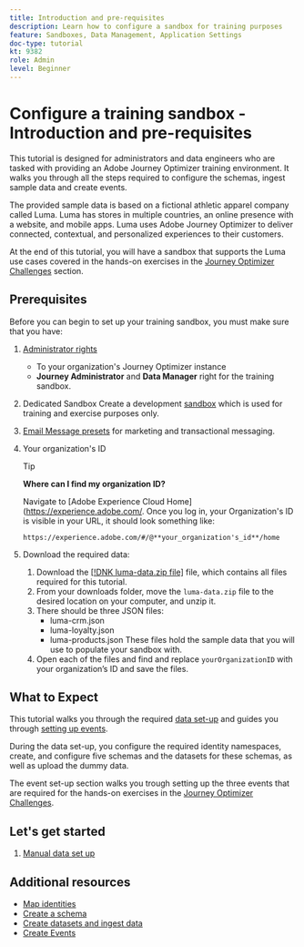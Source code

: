 ```yaml
---
title: Introduction and pre-requisites
description: Learn how to configure a sandbox for training purposes 
feature: Sandboxes, Data Management, Application Settings
doc-type: tutorial
kt: 9382
role: Admin
level: Beginner
---
```

# Configure a training sandbox - Introduction and pre-requisites

This tutorial is designed for administrators and data engineers who are tasked with providing an Adobe Journey Optimizer training environment. It walks you through all the steps required to configure the schemas, ingest sample data and create events.

The provided sample data is based on a fictional athletic apparel company called Luma. Luma has stores in multiple countries, an online presence with a website, and mobile apps. Luma uses Adobe Journey Optimizer to deliver connected, contextual, and personalized experiences to their customers.

At the end of this tutorial, you will have a sandbox that supports the Luma use cases covered in the hands-on exercises in the [Journey Optimizer Challenges](/help/challenges/introduction-and-pre-requisites.md) section.

## Prerequisites

Before you can begin to set up your training sandbox, you must make sure that you have:

1. [Administrator rights](https://experienceleague.adobe.com/docs/journey-optimizer-learn/tutorials/access-control/access-management.html?lang=en)
   * To your organization's Journey Optimizer instance
   * **Journey Administrator** and **Data Manager** right for the training sandbox.
2. Dedicated Sandbox
    Create a development [sandbox](https://experienceleague.adobe.com/docs/journey-optimizer-learn/tutorials/access-control/create-and-manage-sandboxes.html?lang=en) which is used for training and exercise purposes only.
3. [Email Message presets](https://experienceleague.adobe.com/docs/journey-optimizer-learn/tutorials/channel-configuration/set-up-email-channel.html?lang=en) for marketing and transactional messaging.
4. Your organization's ID

   >[!TIP]
   >
   > **Where can I find my organization ID?**
   >
   > Navigate to [Adobe Experience Cloud Home](https://experience.adobe.com/. Once you log in, your Organization's ID is visible in your URL, it should look something like:
   >
   > `https://experience.adobe.com/#/@**your_organization's_id**/home`
   >

5. Download the required data:
   1. Download the [[!DNK luma-data.zip file]](/help/challenges/assets/luma-data.zip) file, which contains all files required for this tutorial.
   2. From your downloads folder, move the `luma-data.zip` file to the desired location on your computer, and unzip it.
   3. There should be three JSON files:
      * luma-crm.json
      * luma-loyalty.json
      * luma-products.json
      These files hold the sample data that you will use to populate your sandbox with.
   4. Open each of the files and find and replace `yourOrganizationID` with your organization’s ID and save the files.

## What to Expect

This tutorial walks you through the required [data set-up](/help/tutorial-configure-a-training-sandbox/manual-data-set-up.md) and guides you through [setting up events](/help/tutorial-configure-a-training-sandbox/configure-events.md).

During the data set-up, you configure the required identity namespaces, create, and configure five schemas and the datasets for these schemas, as well as upload the dummy data.

The event set-up section walks you trough setting up the three events that are required for the hands-on exercises in the [Journey Optimizer Challenges](/help/challenges/introduction-and-pre-requisites.md).

## Let's get started

1. [Manual data set up](/help/tutorial-configure-a-training-sandbox/manual-data-set-up.md)

## Additional resources

* [Map identities](/help/set-up-data/map-identities.md)
* [Create a schema](help/set-up-data/create-schema.md)
* [Create datasets and ingest data](/help/set-up-data/create-datasets-and-ingest-data.md)
* [Create Events](/help/set-up-journeys/create-events.md)
